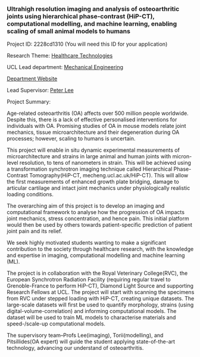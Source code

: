 ### Ultrahigh resolution imaging and analysis of osteoarthritic joints using hierarchical phase-contrast (HiP-CT), computational modelling, and machine learning, enabling scaling of small animal models to humans

Project ID: 2228cd1310
(You will need this ID for your application)

Research Theme: [Healthcare Technologies](../themes/healthcare-technologies.md)

UCL Lead department: [Mechanical Engineering](../departments/mechanical-engineering.md)

[Department Website](https://www.ucl.ac.uk/mechanical-engineering)

Lead Supervisor: [Peter Lee](https://profiles.ucl.ac.uk/66855)

Project Summary:

Age-related osteoarthritis (OA) affects over 500 million people worldwide. Despite this, there is a lack of effective personalised interventions for individuals with OA. Promising studies of OA in mouse models relate joint mechanics, tissue microarchitecture and their degeneration during OA processes; however, scaling to humans is uncertain. 

This project will enable in situ dynamic experimental measurements of microarchitecture and strains in large animal and human joints with micron-level resolution, to tens of nanometers in strain. This will be achieved using a transformation synchrotron imaging technique called Hierarchical Phase-Contrast Tomography(HiP-CT, mecheng.ucl.ac.uk/HiP-CT). This will allow the first measurements of enhanced growth plate bridging, damage to articular cartilage and intact joint mechanics under physiologically realistic loading conditions.  

The overarching aim of this project is to develop an imaging and computational framework to analyse how the progression of OA impacts joint mechanics, stress concentration, and hence pain. This initial platform would then be used by others towards patient-specific prediction of patient joint pain and its relief. 

We seek highly motivated students wanting to make a significant contribution to the society through healthcare research, with the knowledge and expertise in imaging, computational modelling and machine learning (ML).

The project is in collaboration with the Royal Veterinary College(RVC), the European Synchrotron Radiation Facility (requiring regular travel to Grenoble-France to perform HiP-CT), Diamond Light Source and supporting Research Fellows at UCL. The project will start with scanning the specimens from RVC under stepped loading with HiP-CT, creating unique datasets. The large-scale datasets will first be used to quantify morphology, strains (using digital-volume-correlation) and informing computational models. The dataset will be used to train ML models to characterise materials and speed-/scale-up computational models.

The supervisory team–Profs Lee(imaging), Torii(modelling), and Pitsillides(OA expert) will guide the student applying state-of-the-art technology, advancing our understand of osteoarthritis.
